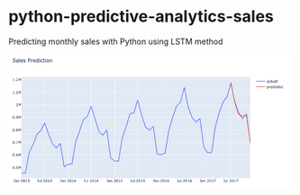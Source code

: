# python-predictive-analytics-sales
Predicting monthly sales with Python using LSTM method


![](images/Forecast%20graph.png)
